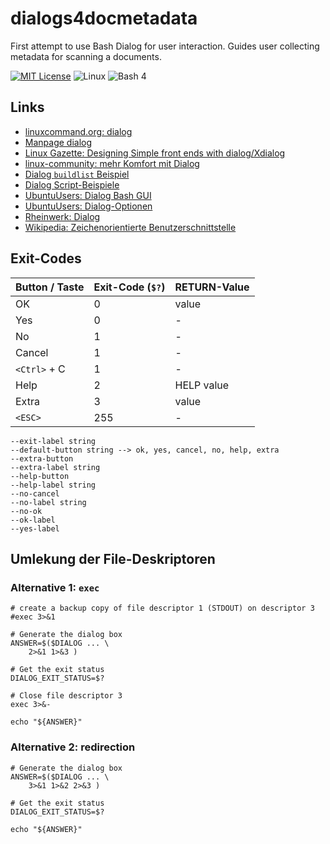 # dialogs4docmetadata
First attempt to use Bash Dialog for user interaction. Guides user collecting metadata for scanning a documents.


[![MIT License][LICENSE-BADGE]](LICENSE)
![Linux][LINUX-BADGE]
![Bash 4][Bash-BADGE]


[LICENSE-BADGE]: https://img.shields.io/badge/license-MIT-blue.svg
[LINUX-BADGE]: https://img.shields.io/badge/Linux-blue.svg
[Bash-BADGE]: https://img.shields.io/badge/Bash-4-blue.svg


## Links

*	[linuxcommand.org: dialog](https://linuxcommand.org/lc3_adv_dialog.php)
*	[Manpage dialog](https://invisible-island.net/dialog/manpage/dialog.html)
*	[Linux Gazette: Designing Simple front ends with dialog/Xdialog](https://linuxgazette.net/101/sunil.html)
*	[linux-community: mehr Komfort mit Dialog](https://www.linux-community.de/ausgaben/linuxuser/2014/03/mehr-komfort/2/)
*	[Dialog `buildlist` Beispiel](https://stackoverflow.com/questions/44445741/dialog-buildlist-option-how-to-use-it)
*	[Dialog Script-Beispiele](https://github.com/ThomasDickey/dialog-snapshots/tree/master/samples)
*	[UbuntuUsers: Dialog Bash GUI](https://wiki.ubuntuusers.de/Dialog/)
*	[UbuntuUsers: Dialog-Optionen](https://wiki.ubuntuusers.de/Howto/Dialog-Optionen/)
*	[Rheinwerk: Dialog](https://openbook.rheinwerk-verlag.de/shell_programmierung/shell_007_007.htm)
*	[Wikipedia: Zeichenorientierte Benutzerschnittstelle](https://de.wikipedia.org/wiki/Zeichenorientierte_Benutzerschnittstelle)

## Exit-Codes

Button / Taste | Exit-Code (`$?`) | RETURN-Value
-------------- | ---------------- | ------------
OK             | 0                | value
Yes            | 0                | -
No             | 1                | -
Cancel         | 1                | -
`<Ctrl>` + C   | 1                | -
Help           | 2                | HELP value
Extra          | 3                | value
`<ESC>`        | 255              | -


```
--exit-label string
--default-button string --> ok, yes, cancel, no, help, extra
--extra-button
--extra-label string
--help-button
--help-label string
--no-cancel
--no-label string
--no-ok
--ok-label
--yes-label
```

## Umlekung der File-Deskriptoren

### Alternative 1: `exec`

```
# create a backup copy of file descriptor 1 (STDOUT) on descriptor 3
#exec 3>&1

# Generate the dialog box
ANSWER=$($DIALOG ... \
    2>&1 1>&3 )

# Get the exit status
DIALOG_EXIT_STATUS=$?

# Close file descriptor 3
exec 3>&-

echo "${ANSWER}"
```

### Alternative 2: redirection

```
# Generate the dialog box
ANSWER=$($DIALOG ... \
    3>&1 1>&2 2>&3 )

# Get the exit status
DIALOG_EXIT_STATUS=$?

echo "${ANSWER}"
```

